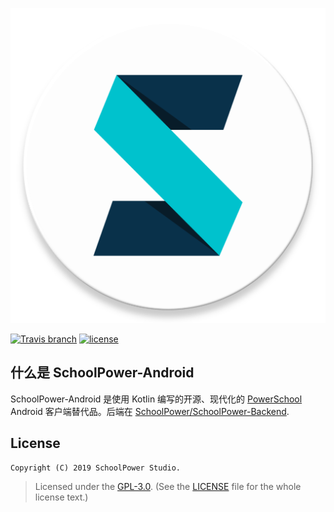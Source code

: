 ![](app/src/main/ic_launcher-web.png)

[![Travis branch](https://img.shields.io/travis/SchoolPower/SchoolPower-Android/master.svg)](https://travis-ci.org/SchoolPower/SchoolPower-Android)
[![license](https://img.shields.io/github/license/SchoolPower/SchoolPower-Android.svg)](https://github.com/SchoolPower/SchoolPower-Android/blob/master/LICENSE.txt)

什么是 SchoolPower-Android
-------
SchoolPower-Android 是使用 Kotlin 编写的开源、现代化的 [PowerSchool](https://www.powerschool.com/) Android 客户端替代品。后端在 [SchoolPower/SchoolPower-Backend](https://github.com/SchoolPower/SchoolPower-Backend).

License
-------
    Copyright (C) 2019 SchoolPower Studio.
> Licensed under the [GPL-3.0](https://www.gnu.org/licenses/gpl.html).
> (See the [LICENSE](https://github.com/SchoolPower/SchoolPower-Android/blob/master/LICENSE) file for the whole license text.)

